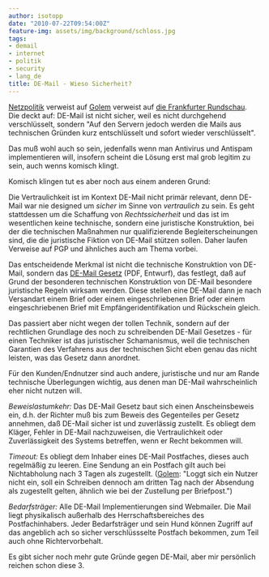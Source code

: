 ```yaml
---
author: isotopp
date: "2010-07-22T09:54:00Z"
feature-img: assets/img/background/schloss.jpg
tags:
- demail
- internet
- politik
- security
- lang_de
title: DE-Mail - Wieso Sicherheit?
---
```

[Netzpolitik](http://www.netzpolitik.org/2010/de-mail-freund-liest-mit/) verweist auf 
[Golem](http://www.golem.de/1007/76609.html) verweist auf 
[die Frankfurter Rundschau](http://www.fr-online.de/in_und_ausland/wirtschaft/aktuell/2868446_De-Mail-Elektronischer-Kuvertwechsel.html).  
Die deckt auf: DE-Mail ist nicht sicher, weil es nicht durchgehend
verschlüsselt, sondern "Auf den Servern jedoch werden die Mails aus
technischen Gründen kurz entschlüsselt und sofort wieder verschlüsselt".

Das muß wohl auch so sein, jedenfalls wenn man Antivirus und Antispam
implementieren will, insofern scheint die Lösung erst mal grob legitim zu
sein, auch wenns komisch klingt.

Komisch klingen tut es aber noch aus einem anderen Grund: 

Die Vertraulichkeit ist im Kontext DE-Mail nicht primär relevant, denn
DE-Mail war nie designed um _sicher_ im Sinne von _vertraulich_ zu sein. Es
geht stattdessen um die Schaffung von _Rechtssicherheit_ und das ist im
wesentlichen keine technische, sondern eine juristische Konstruktion, bei
der die technischen Maßnahmen nur qualifizierende Begleiterscheinungen sind,
die die juristische Fiktion von DE-Mail stützen sollen. Daher laufen
Verweise auf PGP und ähnliches auch am Thema vorbei.

Das entscheidende Merkmal ist nicht die technische Konstruktion von DE-Mail, sondern das 
[DE-Mail Gesetz](http://www.netzpolitik.org/wp-upload/100702_De-Mail-Gesetz_Referentenentwurf.pdf)
(PDF, Entwurf), das festlegt, daß auf Grund der besonderen technischen
Konstruktion von DE-Mail besondere juristische Regeln wirksam werden. Diese
stellen eine DE-Mail dann je nach Versandart einem Brief oder einem
eingeschriebenen Brief oder einem eingeschriebenen Brief mit
Empfängeridentifikation und Rückschein gleich. 

Das passiert aber nicht wegen der tollen Technik, sondern auf der
rechtlichen Grundlage des noch zu schreibenden DE-Mail Gesetzes - für einen
Techniker ist das juristischer Schamanismus, weil die technischen Garantien
des Verfahrens aus der technischen Sicht eben genau das nicht leisten, was
das Gesetz dann anordnet.

Für den Kunden/Endnutzer sind auch andere, juristische und nur am Rande
technische Überlegungen wichtig, aus denen man DE-Mail wahrscheinlich eher
nicht nutzen will.

_Beweislastumkehr:_ Das DE-Mail Gesetz baut sich einen Anscheinsbeweis ein,
d.h. der Richter muß bis zum Beweis des Gegenteiles per Gesetz annehmen, daß
DE-Mail sicher ist und zuverlässig zustellt. Es obliegt dem Kläger, Fehler
in DE-Mail nachzuweisen, die Vertraulichkeit oder Zuverlässigkeit des
Systems betreffen, wenn er Recht bekommen will.

_Timeout:_ Es obliegt dem Inhaber eines DE-Mail Postfaches, dieses auch
regelmäßig zu leeren. Eine Sendung an ein Postfach gilt auch bei
Nichtabholung nach 3 Tagen als zugestellt. 
([Golem](http://www.golem.de/1007/76387.html): "Loggt sich ein Nutzer nicht
ein, soll ein Schreiben dennoch am dritten Tag nach der Absendung als
zugestellt gelten, ähnlich wie bei der Zustellung per Briefpost.")

_Bedarfsträger:_ Alle DE-Mail Implementierungen sind Webmailer. Die Mail
liegt physikalisch außerhalb des Herrschaftsbereiches des Postfachinhabers.
Jeder Bedarfsträger und sein Hund können Zugriff auf das angeblich ach so
sicher verschlüssselte Postfach bekommen, zum Teil auch ohne
Richtervorbehalt.

Es gibt sicher noch mehr gute Gründe gegen DE-Mail, aber mir persönlich
reichen schon diese 3.

